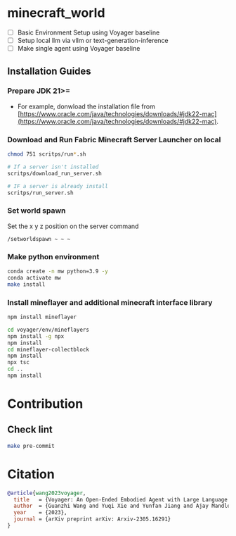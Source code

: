 # minecraft_world

- [ ] Basic Environment Setup using Voyager baseline
- [ ] Setup local llm via vllm or text-generation-inference
- [ ] Make single agent using Voyager baseline

## Installation Guides
### Prepare JDK 21>=
- For example, donwload the installation file from [https://www.oracle.com/java/technologies/downloads/#jdk22-mac](https://www.oracle.com/java/technologies/downloads/#jdk22-mac).

### Download and Run Fabric Minecraft Server Launcher on local
```sh
chmod 751 scritps/run*.sh

# If a server isn't installed 
scritps/download_run_server.sh

# IF a server is already install 
scritps/run_server.sh
```
### Set world spawn
Set the x y z position on the server command
```
/setworldspawn ~ ~ ~
```
### Make python environment
```sh
conda create -n mw python=3.9 -y
conda activate mw
make install
```

### Install mineflayer and additional minecraft interface library
```sh
npm install mineflayer

cd voyager/env/mineflayers
npm install -g npx
npm install
cd mineflayer-collectblock
npm install
npx tsc
cd ..
npm install
```


# Contribution
## Check lint
```sh
make pre-commit
```

# Citation
```bibtex
@article{wang2023voyager,
  title   = {Voyager: An Open-Ended Embodied Agent with Large Language Models},
  author  = {Guanzhi Wang and Yuqi Xie and Yunfan Jiang and Ajay Mandlekar and Chaowei Xiao and Yuke Zhu and Linxi Fan and Anima Anandkumar},
  year    = {2023},
  journal = {arXiv preprint arXiv: Arxiv-2305.16291}
}
```
